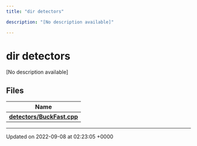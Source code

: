 ```yaml
---
title: "dir detectors"

description: "[No description available]"

---
```


# dir detectors

[No description available]

## Files

| Name           |
| -------------- |
| **[detectors/BuckFast.cpp](/documentation/code/files/buckfast_8cpp/#file-detectors-buckfast-cpp)**  |






-------------------------------

Updated on 2022-09-08 at 02:23:05 +0000
